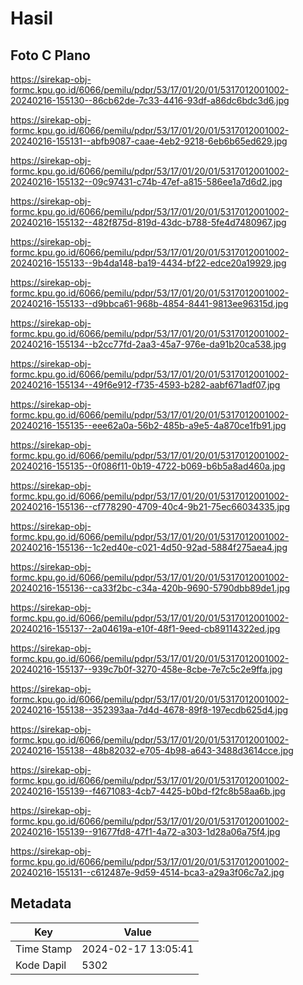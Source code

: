 # Hasil

## Foto C Plano

https://sirekap-obj-formc.kpu.go.id/6066/pemilu/pdpr/53/17/01/20/01/5317012001002-20240216-155130--86cb62de-7c33-4416-93df-a86dc6bdc3d6.jpg

https://sirekap-obj-formc.kpu.go.id/6066/pemilu/pdpr/53/17/01/20/01/5317012001002-20240216-155131--abfb9087-caae-4eb2-9218-6eb6b65ed629.jpg

https://sirekap-obj-formc.kpu.go.id/6066/pemilu/pdpr/53/17/01/20/01/5317012001002-20240216-155132--09c97431-c74b-47ef-a815-586ee1a7d6d2.jpg

https://sirekap-obj-formc.kpu.go.id/6066/pemilu/pdpr/53/17/01/20/01/5317012001002-20240216-155132--482f875d-819d-43dc-b788-5fe4d7480967.jpg

https://sirekap-obj-formc.kpu.go.id/6066/pemilu/pdpr/53/17/01/20/01/5317012001002-20240216-155133--9b4da148-ba19-4434-bf22-edce20a19929.jpg

https://sirekap-obj-formc.kpu.go.id/6066/pemilu/pdpr/53/17/01/20/01/5317012001002-20240216-155133--d9bbca61-968b-4854-8441-9813ee96315d.jpg

https://sirekap-obj-formc.kpu.go.id/6066/pemilu/pdpr/53/17/01/20/01/5317012001002-20240216-155134--b2cc77fd-2aa3-45a7-976e-da91b20ca538.jpg

https://sirekap-obj-formc.kpu.go.id/6066/pemilu/pdpr/53/17/01/20/01/5317012001002-20240216-155134--49f6e912-f735-4593-b282-aabf671adf07.jpg

https://sirekap-obj-formc.kpu.go.id/6066/pemilu/pdpr/53/17/01/20/01/5317012001002-20240216-155135--eee62a0a-56b2-485b-a9e5-4a870ce1fb91.jpg

https://sirekap-obj-formc.kpu.go.id/6066/pemilu/pdpr/53/17/01/20/01/5317012001002-20240216-155135--0f086f11-0b19-4722-b069-b6b5a8ad460a.jpg

https://sirekap-obj-formc.kpu.go.id/6066/pemilu/pdpr/53/17/01/20/01/5317012001002-20240216-155136--cf778290-4709-40c4-9b21-75ec66034335.jpg

https://sirekap-obj-formc.kpu.go.id/6066/pemilu/pdpr/53/17/01/20/01/5317012001002-20240216-155136--1c2ed40e-c021-4d50-92ad-5884f275aea4.jpg

https://sirekap-obj-formc.kpu.go.id/6066/pemilu/pdpr/53/17/01/20/01/5317012001002-20240216-155136--ca33f2bc-c34a-420b-9690-5790dbb89de1.jpg

https://sirekap-obj-formc.kpu.go.id/6066/pemilu/pdpr/53/17/01/20/01/5317012001002-20240216-155137--2a04619a-e10f-48f1-9eed-cb89114322ed.jpg

https://sirekap-obj-formc.kpu.go.id/6066/pemilu/pdpr/53/17/01/20/01/5317012001002-20240216-155137--939c7b0f-3270-458e-8cbe-7e7c5c2e9ffa.jpg

https://sirekap-obj-formc.kpu.go.id/6066/pemilu/pdpr/53/17/01/20/01/5317012001002-20240216-155138--352393aa-7d4d-4678-89f8-197ecdb625d4.jpg

https://sirekap-obj-formc.kpu.go.id/6066/pemilu/pdpr/53/17/01/20/01/5317012001002-20240216-155138--48b82032-e705-4b98-a643-3488d3614cce.jpg

https://sirekap-obj-formc.kpu.go.id/6066/pemilu/pdpr/53/17/01/20/01/5317012001002-20240216-155139--f4671083-4cb7-4425-b0bd-f2fc8b58aa6b.jpg

https://sirekap-obj-formc.kpu.go.id/6066/pemilu/pdpr/53/17/01/20/01/5317012001002-20240216-155139--91677fd8-47f1-4a72-a303-1d28a06a75f4.jpg

https://sirekap-obj-formc.kpu.go.id/6066/pemilu/pdpr/53/17/01/20/01/5317012001002-20240216-155131--c612487e-9d59-4514-bca3-a29a3f06c7a2.jpg


## Metadata

| Key        | Value               |
| ---------- | ------------------- |
| Time Stamp | 2024-02-17 13:05:41 |
| Kode Dapil | 5302                |



